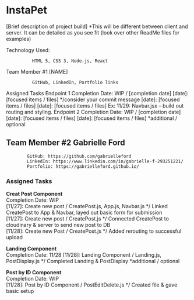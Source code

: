 
# InstaPet

[Brief description of project build]  *This will be different between client and server.  It can be detailed as you see fit (look over other ReadMe files for examples)

Technology Used:

              HTML 5, CSS 3, Node.js, React

Team Member #1  [NAME]

              GitHub, LinkedIn, Portfolio links

Assigned Tasks
Endpoint 1
Completion Date: WIP / [completion date]
[date]: [focused items / files] */consider your commit message
[date]: [focused items / files]
[date]: [focused items / files]
Ex: 11/29: Navbar.jsx – build out routing and styling.
Endpoint 2
Completion Date: WIP / [completion date]
[date]: [focused items / files]
[date]: [focused items / files]
*additional / optional
 

## Team Member #2  Gabrielle Ford

            GitHub: https://github.com/gabrielleford
            LinkedIn: https://www.linkedin.com/in/gabrielle-f-293251221/
            Portfolio: https://gabrielleford.github.io/

### Assigned Tasks

**Creat Post Component**  
Completion Date: WIP  
[11/27]: Create new post / CreatePost.js, App.js, Navbar.js */ Linked CreatePost to App & Navbar, layed out basic form for submission  
[11/27]: Create new post / CreatePost.js */ Connected CreatePost to cloudinary & server to send new post to DB  
[11/28]: Create new Post / CreatePost.js */ Added rerouting to successful upload  

**Landing Component**  
Completion Date: 11/28
[11/28]: Landing Component / Landing.js, PostDisplay.js */ Completed Landing & PostDisplay
*additional / optional

**Post by ID Component**  
Completion Date: WIP  
[11/28]: Post by ID Component / PostEditDelete.js */ Created file & gave basic setup
